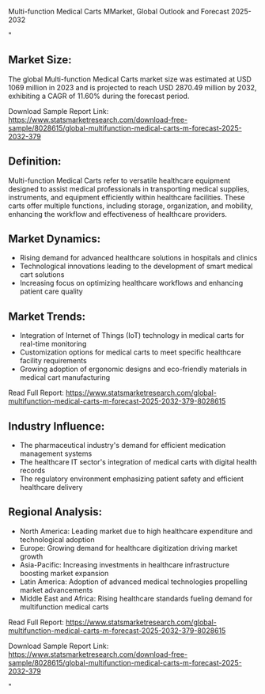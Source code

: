 Multi-function Medical Carts MMarket, Global Outlook and Forecast 2025-2032

"<h2>Market Size:</h2>
<p>The global Multi-function Medical Carts market size was estimated at USD 1069 million in 2023 and is projected to reach USD 2870.49 million by 2032, exhibiting a CAGR of 11.60% during the forecast period.</p> 
<p>Download Sample Report Link: <a href='https://www.statsmarketresearch.com/download-free-sample/8028615/global-multifunction-medical-carts-m-forecast-2025-2032-379'>https://www.statsmarketresearch.com/download-free-sample/8028615/global-multifunction-medical-carts-m-forecast-2025-2032-379</a> </p>

<h2>Definition:</h2>
<p>Multi-function Medical Carts refer to versatile healthcare equipment designed to assist medical professionals in transporting medical supplies, instruments, and equipment efficiently within healthcare facilities. These carts offer multiple functions, including storage, organization, and mobility, enhancing the workflow and effectiveness of healthcare providers.</p>

<h2>Market Dynamics:</h2>
<ul>
  <li>Rising demand for advanced healthcare solutions in hospitals and clinics</li>
  <li>Technological innovations leading to the development of smart medical cart solutions</li>
  <li>Increasing focus on optimizing healthcare workflows and enhancing patient care quality</li>
</ul>

<h2>Market Trends:</h2>
<ul>
  <li>Integration of Internet of Things (IoT) technology in medical carts for real-time monitoring</li>
  <li>Customization options for medical carts to meet specific healthcare facility requirements</li>
  <li>Growing adoption of ergonomic designs and eco-friendly materials in medical cart manufacturing</li>
</ul>
<p>Read Full Report: <a href='https://www.statsmarketresearch.com/global-multifunction-medical-carts-m-forecast-2025-2032-379-8028615'>https://www.statsmarketresearch.com/global-multifunction-medical-carts-m-forecast-2025-2032-379-8028615</a> </p>

<h2>Industry Influence:</h2>
<ul>
  <li>The pharmaceutical industry's demand for efficient medication management systems</li>
  <li>The healthcare IT sector's integration of medical carts with digital health records</li>
  <li>The regulatory environment emphasizing patient safety and efficient healthcare delivery</li>
</ul>

<h2>Regional Analysis:</h2>
<ul>
  <li>North America: Leading market due to high healthcare expenditure and technological adoption</li>
  <li>Europe: Growing demand for healthcare digitization driving market growth</li>
  <li>Asia-Pacific: Increasing investments in healthcare infrastructure boosting market expansion</li>
  <li>Latin America: Adoption of advanced medical technologies propelling market advancements</li>
  <li>Middle East and Africa: Rising healthcare standards fueling demand for multifunction medical carts</li>
</ul>
<p>Read Full Report: <a href='https://www.statsmarketresearch.com/global-multifunction-medical-carts-m-forecast-2025-2032-379-8028615'>https://www.statsmarketresearch.com/global-multifunction-medical-carts-m-forecast-2025-2032-379-8028615</a> </p>

<p>Download Sample Report Link: <a href='https://www.statsmarketresearch.com/download-free-sample/8028615/global-multifunction-medical-carts-m-forecast-2025-2032-379'>https://www.statsmarketresearch.com/download-free-sample/8028615/global-multifunction-medical-carts-m-forecast-2025-2032-379</a> </p>"

